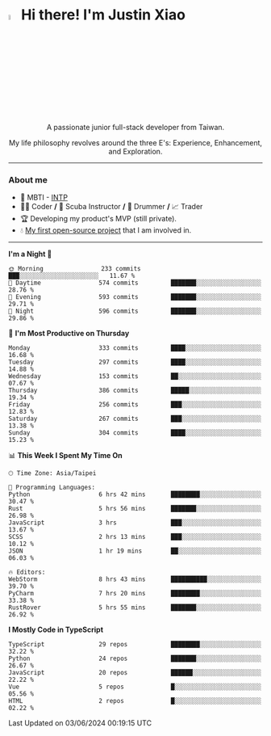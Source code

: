 # <img src="https://media.giphy.com/media/hvRJCLFzcasrR4ia7z/giphy.gif" width="5%">Hi there! I'm Justin Xiao
<p align="center">A passionate junior full-stack developer from Taiwan.  </p>
<p align="center">My life philosophy revolves around the three E's: Experience, Enhancement, and Exploration.</p>

---
### About me
- 👀 MBTI - [INTP](https://www.16personalities.com/intp-personality)
- 👨‍💻 Coder **/** 🤿 Scuba Instructor **/** 🥁 Drummer **/** 📈 Trader
- 🏆 Developing my product's MVP (still private).
- 💧 [My first open-source project](https://github.com/Game-as-a-Service/Game-Lobby-Web) that I am involved in.

---
<!--START_SECTION:waka-->
**I'm a Night 🦉** 

```text
🌞 Morning                233 commits         ███░░░░░░░░░░░░░░░░░░░░░░   11.67 % 
🌆 Daytime                574 commits         ███████░░░░░░░░░░░░░░░░░░   28.76 % 
🌃 Evening                593 commits         ███████░░░░░░░░░░░░░░░░░░   29.71 % 
🌙 Night                  596 commits         ███████░░░░░░░░░░░░░░░░░░   29.86 % 
```
📅 **I'm Most Productive on Thursday** 

```text
Monday                   333 commits         ████░░░░░░░░░░░░░░░░░░░░░   16.68 % 
Tuesday                  297 commits         ████░░░░░░░░░░░░░░░░░░░░░   14.88 % 
Wednesday                153 commits         ██░░░░░░░░░░░░░░░░░░░░░░░   07.67 % 
Thursday                 386 commits         █████░░░░░░░░░░░░░░░░░░░░   19.34 % 
Friday                   256 commits         ███░░░░░░░░░░░░░░░░░░░░░░   12.83 % 
Saturday                 267 commits         ███░░░░░░░░░░░░░░░░░░░░░░   13.38 % 
Sunday                   304 commits         ████░░░░░░░░░░░░░░░░░░░░░   15.23 % 
```


📊 **This Week I Spent My Time On** 

```text
🕑︎ Time Zone: Asia/Taipei

💬 Programming Languages: 
Python                   6 hrs 42 mins       ████████░░░░░░░░░░░░░░░░░   30.47 % 
Rust                     5 hrs 56 mins       ███████░░░░░░░░░░░░░░░░░░   26.98 % 
JavaScript               3 hrs               ███░░░░░░░░░░░░░░░░░░░░░░   13.67 % 
SCSS                     2 hrs 13 mins       ███░░░░░░░░░░░░░░░░░░░░░░   10.12 % 
JSON                     1 hr 19 mins        ██░░░░░░░░░░░░░░░░░░░░░░░   06.03 % 

🔥 Editors: 
WebStorm                 8 hrs 43 mins       ██████████░░░░░░░░░░░░░░░   39.70 % 
PyCharm                  7 hrs 20 mins       ████████░░░░░░░░░░░░░░░░░   33.38 % 
RustRover                5 hrs 55 mins       ███████░░░░░░░░░░░░░░░░░░   26.92 % 
```

**I Mostly Code in TypeScript** 

```text
TypeScript               29 repos            ████████░░░░░░░░░░░░░░░░░   32.22 % 
Python                   24 repos            ███████░░░░░░░░░░░░░░░░░░   26.67 % 
JavaScript               20 repos            ██████░░░░░░░░░░░░░░░░░░░   22.22 % 
Vue                      5 repos             █░░░░░░░░░░░░░░░░░░░░░░░░   05.56 % 
HTML                     2 repos             █░░░░░░░░░░░░░░░░░░░░░░░░   02.22 % 
```




 Last Updated on 03/06/2024 00:19:15 UTC
<!--END_SECTION:waka-->
